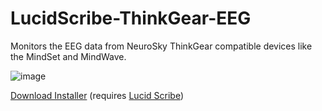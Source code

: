 LucidScribe-ThinkGear-EEG
=========================

Monitors the EEG data from NeuroSky ThinkGear compatible devices like the MindSet and MindWave.

![image](https://user-images.githubusercontent.com/1631870/166133280-da90c27a-ae80-4bad-86be-3ad64695db46.png)

<a href="http://lucidcode.com/category/software/lucid-scribe-plugins/NeuroSky-ThinkGear-EEG/">Download Installer</a> (requires <a href="http://lucidcode.com/LucidScribe/">Lucid Scribe</a>)
